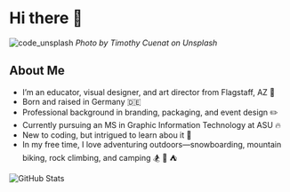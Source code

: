 # Hi there 👋
![code_unsplash](https://github.com/user-attachments/assets/0afb946a-2b67-4f08-b117-216b31768887)
*Photo by Timothy Cuenat on Unsplash*

## About Me
- I’m an educator, visual designer, and art director from Flagstaff, AZ :evergreen_tree:
- Born and raised in Germany :de:  
- Professional background in branding, packaging, and event design :pencil2: 
- Currently pursuing an MS in Graphic Information Technology at ASU :fire: 
- New to coding, but intrigued to learn abou it :high_brightness:
- In my free time, I love adventuring outdoors—snowboarding, mountain biking, rock climbing, and camping :snowboarder: :mountain_bicyclist: ⛺
  

![GitHub Stats](https://github-readme-stats.vercel.app/api?username=DanielleOC78&show_icons=000000&bg_color=000000,e96443,904e95&title_color=fff&text_color=ffffff)


